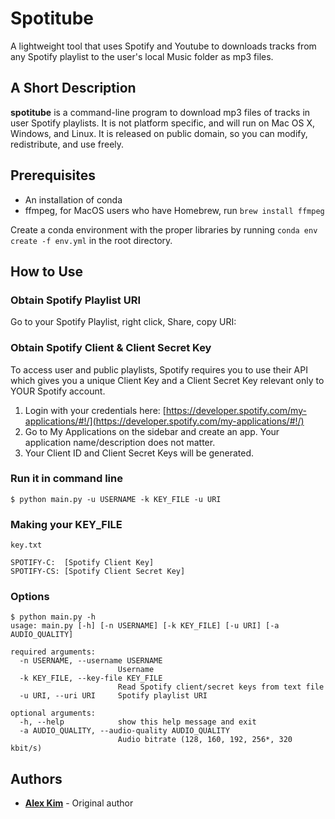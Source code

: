 # Spotitube
A lightweight tool that uses Spotify and Youtube to downloads tracks from any Spotify playlist to the user's local Music folder as mp3 files.

## A Short Description
**spotitube** is a command-line program to download mp3 files of tracks in user Spotify playlists. It is not platform specific, and will run on Mac OS X, Windows, and Linux. It is released on public domain, so you can modify, redistribute, and use freely.

## Prerequisites
* An installation of conda
* ffmpeg, for MacOS users who have Homebrew, run `brew install ffmpeg`

Create a conda environment with the proper libraries by running `conda env create -f env.yml` in the root directory.

## How to Use
### Obtain Spotify Playlist URI
Go to your Spotify Playlist, right click, Share, copy URI:
### Obtain Spotify Client & Client Secret Key
To access user and public playlists, Spotify requires you to use their API which gives you a unique Client Key and a Client Secret Key relevant only to YOUR Spotify account.

1. Login with your credentials here: [https://developer.spotify.com/my-applications/#!/](https://developer.spotify.com/my-applications/#!/)
2. Go to My Applications on the sidebar and create an app. Your application name/description does not matter.
3. Your Client ID and Client Secret Keys will be generated.

### Run it in command line
```
$ python main.py -u USERNAME -k KEY_FILE -u URI
```

### Making your KEY_FILE

`key.txt`
```
SPOTIFY-C:	[Spotify Client Key]
SPOTIFY-CS:	[Spotify Client Secret Key]
```

### Options
```
$ python main.py -h
usage: main.py [-h] [-n USERNAME] [-k KEY_FILE] [-u URI] [-a AUDIO_QUALITY]

required arguments:
  -n USERNAME, --username USERNAME
                        Username
  -k KEY_FILE, --key-file KEY_FILE
                        Read Spotify client/secret keys from text file
  -u URI, --uri URI     Spotify playlist URI

optional arguments:
  -h, --help            show this help message and exit
  -a AUDIO_QUALITY, --audio-quality AUDIO_QUALITY
                        Audio bitrate (128, 160, 192, 256*, 320 kbit/s)
```

## Authors

* **[Alex Kim](https://github.com/alexkim205)** - Original author
